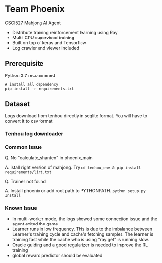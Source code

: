 # Team Phoenix
CSCI527 Mahjong AI Agent
- Distribute training reinforcement learning using Ray
- Multi-GPU supervised training
- Built on top of keras and Tensorflow
- Log crawler and viewer included

## Prerequisite
Python 3.7 recommened

```
# install all dependency
pip install -r requirements.txt
```

## Dataset
Logs download from tenhou directly in seqlite format.
You will have to convert it to csv format

### Tenhou log downloader

### Common Issue
Q. No "calculate_shanten" in phoenix_main 

A. istall right version of mahjong. Try ```cd tenhou_env & pip install requirements/lint.txt```

Q. Trainer not found

A. Install phoenix or add root path to PYTHONPATH. ```python setup.py Install```

### Known Issue
* In multi-worker mode, the logs showed some connection issue and the agent exited the game
* Learner runs in low frequency. This is due to the imbalance between Learner's training cycle and cache's fetching samples. The learner is training fast while the cache who is using "ray.get" is running slow.
* Oracle guiding and a good regularizer is needed to improve the RL training
* global reward predictor should be evaluated
